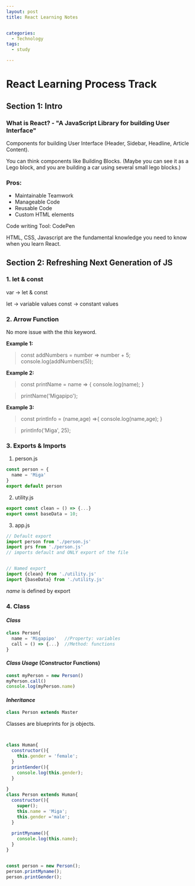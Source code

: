 ```yaml
---
layout: post
title: React Learning Notes


categories:
  - Technology
tags:
  - study

---
```


# React Learning Process Track
## Section 1: Intro 

### What is React? -  "A JavaScript Library for building User Interface" 

Components for building User Interface (Header, Sidebar, Headline, Article Content). 

You can think components like Building Blocks. (Maybe you can see it as a Lego block, and you are building a car using several small lego blocks.) 

### Pros: 
- Maintainable Teamwork
- Manageable Code
- Reusable Code
- Custom HTML elements

Code writing Tool: CodePen

HTML, CSS, Javascript are the fundamental knowledge you need to know when you learn React. 


## Section 2: Refreshing Next Generation of JS


### 1. let & const
var -> let & const

let -> variable values
const -> constant values

### 2. Arrow Function

No more issue with the *this* keyword.

**Example 1:** 

> const addNumbers = number => number + 5;
  console.log(addNumbers(5));

**Example 2:** 

> const printName = name => {
>  console.log(name);
>}

> printName('Migapipo');

**Example 3:** 

> const printInfo = (name,age) =>{
  console.log(name,age);
}

> printInfo('Miga', 25);

### 3. Exports & Imports

1. person.js
```javascript
const person = {
  name = 'Miga'
}
export default person
```

2. utility.js

```javascript
export const clean = () => {...} 
export const baseData = 10;
```

3. app.js


```javascript
// Default export
import person from './person.js'
import prs from './person.js'
// imports default and ONLY export of the file 


// Named export
import {clean} from './utility.js'
import {baseData} from './utility.js'

```

*name* is defined by export



### 4. Class

#### *Class* 
```javascript
class Person{
  name = 'Migapipo'   //Property: variables
  call = () => {...}  //Method: functions 
}


```

#### *Class Usage* (Constructor Functions)

```javascript
const myPerson = new Person()
myPerson.call()
console.log(myPerson.name)

```

#### *Inheritance*

```javascript
class Person extends Master
```



Classes are blueprints for js objects.


```javascript


class Human{
  constructor(){
    this.gender = 'female';
  }
  printGender(){
    console.log(this.gender);
  }
  
}
class Person extends Human{
  constructor(){
    super();
    this.name = 'Miga';
    this.gender ='male';
  }
  
  printMyname(){
    console.log(this.name);
  }
}


const person = new Person();
person.printMyname();
person.printGender();

```